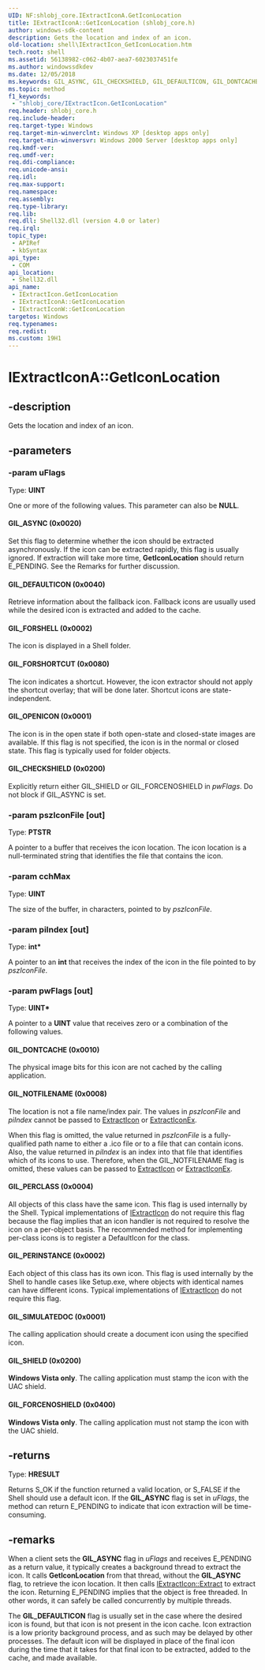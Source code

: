 ```yaml
---
UID: NF:shlobj_core.IExtractIconA.GetIconLocation
title: IExtractIconA::GetIconLocation (shlobj_core.h)
author: windows-sdk-content
description: Gets the location and index of an icon.
old-location: shell\IExtractIcon_GetIconLocation.htm
tech.root: shell
ms.assetid: 56138982-c062-4b07-aea7-6023037451fe
ms.author: windowssdkdev
ms.date: 12/05/2018
ms.keywords: GIL_ASYNC, GIL_CHECKSHIELD, GIL_DEFAULTICON, GIL_DONTCACHE, GIL_FORCENOSHIELD, GIL_FORSHELL, GIL_FORSHORTCUT, GIL_NOTFILENAME, GIL_OPENICON, GIL_PERCLASS, GIL_PERINSTANCE, GIL_SHIELD, GIL_SIMULATEDOC, GetIconLocation, GetIconLocation method [Windows Shell], GetIconLocation method [Windows Shell],IExtractIcon interface, IExtractIcon interface [Windows Shell],GetIconLocation method, IExtractIcon::GetIconLocation, IExtractIconA, IExtractIconA.GetIconLocation, IExtractIconA::GetIconLocation, IExtractIconW, IExtractIconW::GetIconLocation, _win32_IExtractIcon_GetIconLocation, shell.IExtractIcon_GetIconLocation, shlobj_core/IExtractIcon::GetIconLocation
ms.topic: method
f1_keywords: 
 - "shlobj_core/IExtractIcon.GetIconLocation"
req.header: shlobj_core.h
req.include-header: 
req.target-type: Windows
req.target-min-winverclnt: Windows XP [desktop apps only]
req.target-min-winversvr: Windows 2000 Server [desktop apps only]
req.kmdf-ver: 
req.umdf-ver: 
req.ddi-compliance: 
req.unicode-ansi: 
req.idl: 
req.max-support: 
req.namespace: 
req.assembly: 
req.type-library: 
req.lib: 
req.dll: Shell32.dll (version 4.0 or later)
req.irql: 
topic_type:
 - APIRef
 - kbSyntax
api_type:
 - COM
api_location:
 - Shell32.dll
api_name:
 - IExtractIcon.GetIconLocation
 - IExtractIconA::GetIconLocation
 - IExtractIconW::GetIconLocation
targetos: Windows
req.typenames: 
req.redist: 
ms.custom: 19H1
---
```


# IExtractIconA::GetIconLocation


## -description


Gets the location and index of an icon.


## -parameters




### -param uFlags

Type: <b>UINT</b>

One or more of the following values. This parameter can also be <b>NULL</b>.



#### GIL_ASYNC (0x0020)

Set this flag to determine whether the icon should be extracted asynchronously. If the icon can be extracted rapidly, this flag is usually ignored. If extraction will take more time, <b>GetIconLocation</b> should return E_PENDING. See the Remarks for further discussion.



#### GIL_DEFAULTICON (0x0040)

Retrieve information about the fallback icon. Fallback icons are usually used while the desired icon is extracted and added to the cache.



#### GIL_FORSHELL (0x0002)

The icon is displayed in a Shell folder.



#### GIL_FORSHORTCUT (0x0080)

The icon indicates a shortcut. However, the icon extractor should not apply the shortcut overlay; that will be done later. Shortcut icons are state-independent.



#### GIL_OPENICON (0x0001)

The icon is in the open state if both open-state and closed-state images are available. If this flag is not specified, the icon is in the normal or closed state. This flag is typically used for folder objects.



#### GIL_CHECKSHIELD (0x0200)

Explicitly return either GIL_SHIELD or GIL_FORCENOSHIELD in <i>pwFlags</i>. Do not block if GIL_ASYNC is set.


### -param pszIconFile [out]

Type: <b>PTSTR</b>

A pointer to a buffer that receives the icon location. The icon location is a null-terminated string that identifies the file that contains the icon.


### -param cchMax

Type: <b>UINT</b>

The size of the buffer, in characters, pointed to by <i>pszIconFile</i>.


### -param piIndex [out]

Type: <b>int*</b>

A pointer to an <b>int</b> that receives the index of the icon in the file pointed to by <i>pszIconFile</i>.


### -param pwFlags [out]

Type: <b>UINT*</b>

A pointer to a <b>UINT</b> value that receives zero or a combination of the following values.



#### GIL_DONTCACHE (0x0010)

The physical image bits for this icon are not cached by the calling application.



#### GIL_NOTFILENAME (0x0008)

The location is not a file name/index pair. The values in <i>pszIconFile</i> and <i>piIndex</i> cannot be passed to <a href="https://docs.microsoft.com/windows/desktop/api/shellapi/nf-shellapi-extracticona">ExtractIcon</a> or <a href="https://docs.microsoft.com/windows/desktop/api/shellapi/nf-shellapi-extracticonexa">ExtractIconEx</a>.

When this flag is omitted, the value returned in <i>pszIconFile</i> is a fully-qualified path name to either a .ico file or to a file that can contain icons. Also, the value returned in <i>piIndex</i> is an index into that file that identifies which of its icons to use. Therefore, when the GIL_NOTFILENAME flag is omitted, these values can be passed to <a href="https://docs.microsoft.com/windows/desktop/api/shellapi/nf-shellapi-extracticona">ExtractIcon</a> or <a href="https://docs.microsoft.com/windows/desktop/api/shellapi/nf-shellapi-extracticonexa">ExtractIconEx</a>.



#### GIL_PERCLASS (0x0004)

All objects of this class have the same icon. This flag is used internally by the Shell. Typical implementations of <a href="https://docs.microsoft.com/windows/desktop/api/shlobj_core/nn-shlobj_core-iextracticona">IExtractIcon</a> do not require this flag because the flag implies that an icon handler is not required to resolve the icon on a per-object basis. The recommended method for implementing per-class icons is to register a DefaultIcon for the class.



#### GIL_PERINSTANCE (0x0002)

Each object of this class has its own icon. This flag is used internally by the Shell to handle cases like Setup.exe, where objects with identical names can have different icons. Typical implementations of <a href="https://docs.microsoft.com/windows/desktop/api/shlobj_core/nn-shlobj_core-iextracticona">IExtractIcon</a> do not require this flag.



#### GIL_SIMULATEDOC (0x0001)

The calling application should create a document icon using the specified icon.



#### GIL_SHIELD (0x0200)

<b>Windows Vista only</b>. The calling application must stamp the icon with the UAC shield.



#### GIL_FORCENOSHIELD (0x0400)

<b>Windows Vista only</b>. The calling application must not stamp the icon with the UAC shield.


## -returns



Type: <b>HRESULT</b>

Returns S_OK if the function returned a valid location, or S_FALSE if the Shell should use a default icon. If the <b>GIL_ASYNC</b> flag is set in <i>uFlags</i>, the method can return E_PENDING to indicate that icon extraction will be time-consuming.




## -remarks



When a client sets the <b>GIL_ASYNC</b> flag in <i>uFlags</i> and receives E_PENDING as a return value, it typically creates a background thread to extract the icon. It calls <b>GetIconLocation</b> from that thread, without the <b>GIL_ASYNC</b> flag, to retrieve the icon location. It then calls <a href="https://docs.microsoft.com/windows/desktop/api/shlobj_core/nf-shlobj_core-iextracticona-extract">IExtractIcon::Extract</a> to extract the icon. Returning E_PENDING implies that the object is free threaded. In other words, it can safely be called concurrently by multiple threads.

The <b>GIL_DEFAULTICON</b> flag is usually set in the case where the desired icon is found, but that icon is not present in the icon cache. Icon extraction is a low priority background process, and as such may be delayed by other processes. The default icon will be displayed in place of the final icon during the time that it takes for that final icon to be extracted, added to the cache, and made available.



